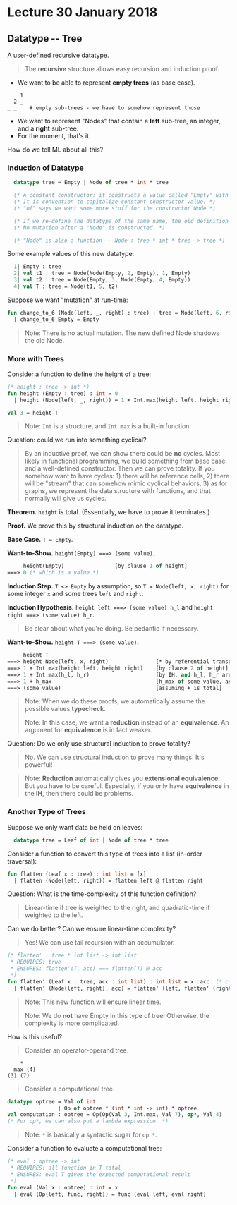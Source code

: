 # Lecture 30 January 2018

## Datatype -- Tree

A user-defined recursive datatype.

> The __recursive__ structure allows easy recursion and induction proof.

- We want to be able to represent __empty trees__ (as base case).

```
    1
  2 _
_ _    # empty sub-trees - we have to somehow represent those
```

- We want to represent "Nodes" that contain a __left__ sub-tree, an integer, and a __right__ sub-tree.
- For the moment, that's it.

How do we tell ML about all this?

### Induction of Datatype

```SML
  datatype tree = Empty | Node of tree * int * tree

  (* A constant constructor: it constructs a value called "Empty" with type "tree". *)
  (* It is convention to capitalize constant constructor value. *)
  (* "of" says we want some more stuff for the constructor Node *)

  (* If we re-define the datatype of the same name, the old definition is shadowed. *)
  (* No mutation after a "Node" is constructed. *)

  (* "Node" is also a function -- Node : tree * int * tree -> tree *)
```

Some example values of this new datatype:

```SML
  1| Empty : tree
  2| val t1 : tree = Node(Node(Empty, 2, Empty), 1, Empty)
  3| val t2 : tree = Node(Empty, 3, Node(Empty, 4, Empty))
  4| val T : tree = Node(t1, 5, t2)
```

Suppose we want "mutation" at run-time:

```SML
fun change_to_6 (Node(left, _, right) : tree) : tree = Node(left, 6, right)
  | change_to_6 Empty = Empty
```

> Note: There is no actual mutation. The new defined Node shadows the old Node.

### More with Trees

Consider a function to define the height of a tree:

```SML
(* height : tree -> int *)
fun height (Empty : tree) : int = 0
  | height (Node(left, _, right)) = 1 + Int.max(height left, height right)

val 3 = height T
```

> Note: `Int` is a structure, and `Int.max` is a built-in function.

Question: could we run into something cyclical?

> By an inductive proof, we can show there could be __no__ cycles. Most likely in functional programming, we build something from base case and a well-defined constructor. Then we can prove totality. If you somehow want to have cycles: 1) there will be reference cells, 2) there will be "stream" that can somehow mimic cyclical behaviors, 3) as for graphs, we represent the data structure with functions, and that normally will give us cycles.

__Theorem.__ `height` is total. (Essentially, we have to prove it terminates.)

__Proof.__ We prove this by structural induction on the datatype.

__Base Case.__ `T = Empty`.

__Want-to-Show.__ `height(Empty) ===> (some value)`.

```SML
     height(Empty)                [by clause 1 of height]
===> 0 (* which is a value *)
```

__Induction Step.__ `T <> Empty` by assumption, so `T = Node(left, x, right)` for some integer `x` and some trees `left` and `right`.

__Induction Hypothesis.__ `height left ===> (some value) h_l` and `height right ===> (some value) h_r`.

> Be clear about what you're doing. Be pedantic if necessary.

__Want-to-Show.__ `height T ===> (some value)`.

```SML
     height T
===> height Node(left, x, right)               [* by referential transparency]
===> 1 + Int.max(height left, height right)    [by clause 2 of height]
===> 1 + Int.max(h_l, h_r)                     [by IH, and h_l, h_r are some values]
===> 1 + h_max                                 [h_max of some value, assuming Int.max is total]
===> (some value)                              [assuming + is total]
```

> Note: When we do these proofs, we automatically assume the possible values __typecheck__.
>
> Note: In this case, we want a __reduction__ instead of an __equivalence__. An argument for __equivalence__ is in fact weaker.

Question: Do we only use structural induction to prove totality?

> No. We can use structural induction to prove many things. It's powerful!

> Note: __Reduction__ automatically gives you __extensional equivalence__. But you have to be careful. Especially, if you only have __equivalence__ in the __IH__, then there could be problems.

### Another Type of Trees

Suppose we only want data be held on leaves:

```SML
  datatype tree = Leaf of int | Node of tree * tree
```

Consider a function to convert this type of trees into a list (in-order traversal):

```SML
fun flatten (Leaf x : tree) : int list = [x]
  | flatten (Node(left, right)) = flatten left @ flatten right
```

Question: What is the time-complexity of this function definition?

> Linear-time if tree is weighted to the right, and quadratic-time if weighted to the left.

Can we do better? Can we ensure linear-time complexity?

> Yes! We can use tail recursion with an accumulator.

```SML
(* flatten' : tree * int list -> int list
 * REQUIRES: true
 * ENSURES: flatten'(T, acc) === flatten(T) @ acc
 *)
fun flatten' (Leaf x : tree, acc : int list) : int list = x::acc  (* consistent with spec *)
  | flatten' (Node(left, right), acc) = flatten' (left, flatten' (right, acc))
```

> Note: This new function will ensure linear time.
>
> Note: We do __not__ have Empty in this type of tree! Otherwise, the complexity is more complicated.

How is this useful?

> Consider an operator-operand tree.

```
    *
  max (4)
(3) (7)
```

> Consider a computational tree.

```SML
datatype optree = Val of int
                | Op of optree * (int * int -> int) * optree
val computation : optree = Op(Op(Val 3, Int.max, Val 7), op*, Val 4)
(* For op*, we can also put a lambda expression. *)
```

> Note: `*` is basically a syntactic sugar for `op *`.

Consider a function to evaluate a computational tree:

```SML
(* eval : optree -> int
 * REQUIRES: all function in T total
 * ENSURES: eval T gives the expected computational result
 *)
fun eval (Val x : optree) : int = x
  | eval (Op(left, func, right)) = func (eval left, eval right)
```


